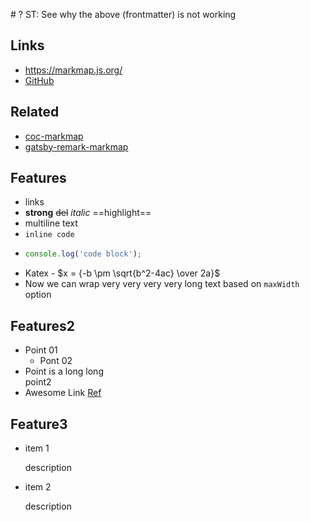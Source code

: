 <!-- ---
markmap:
  embedAssets: false
  color: '#2980b9'
  maxWidth: 50
--- -->
\# ? ST: See why the above (frontmatter) is not working

## Links

- <https://markmap.js.org/>
- [GitHub](https://github.com/gera2ld/markmap)

## Related

- [coc-markmap](https://github.com/gera2ld/coc-markmap)
- [gatsby-remark-markmap](https://github.com/gera2ld/gatsby-remark-markmap)

## Features

- links
- **strong** ~~del~~ *italic* ==highlight==
- multiline
  text
- `inline code`
-
    ```js
    console.log('code block');
    ```
- Katex - $x = {-b \pm \sqrt{b^2-4ac} \over 2a}$
- Now we can wrap very very very very long text based on `maxWidth` option


## Features2
- Point 01
  - Pont 02
- Point is a long long\
  point2
- Awesome Link [Ref](01_markdown.md)

## Feature3

* item 1 <!-- tell markmap to show content below in a balloon -->

  description

* item 2 <!-- tell markmap to show content below in a balloon -->

  description